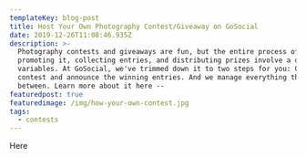 ```yaml
---
templateKey: blog-post
title: Host Your Own Photography Contest/Giveaway on GoSocial
date: 2019-12-26T11:08:46.935Z
description: >-
  Photography contests and giveaways are fun, but the entire process of
  promoting it, collecting entries, and distributing prizes involve a dozen
  variables. At GoSocial, we've trimmed down it to two steps for you: Create a
  contest and announce the winning entries. And we manage everything that's in
  between. Learn more about it here --
featuredpost: true
featuredimage: /img/how-your-own-contest.jpg
tags:
  - contests
---
```

Here
